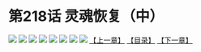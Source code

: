 # 第218话 灵魂恢复（中）
![](https://mhpic.xiaomingtaiji.net/comic/D/斗破苍穹拆分版/218话/1.jpg-zymk.middle.webp)
![](https://mhpic.xiaomingtaiji.net/comic/D/斗破苍穹拆分版/218话/2.jpg-zymk.middle.webp)
![](https://mhpic.xiaomingtaiji.net/comic/D/斗破苍穹拆分版/218话/3.jpg-zymk.middle.webp)
![](https://mhpic.xiaomingtaiji.net/comic/D/斗破苍穹拆分版/218话/4.jpg-zymk.middle.webp)
![](https://mhpic.xiaomingtaiji.net/comic/D/斗破苍穹拆分版/218话/5.jpg-zymk.middle.webp)
![](https://mhpic.xiaomingtaiji.net/comic/D/斗破苍穹拆分版/218话/6.jpg-zymk.middle.webp)
![](https://mhpic.xiaomingtaiji.net/comic/D/斗破苍穹拆分版/218话/7.jpg-zymk.middle.webp)
![](https://mhpic.xiaomingtaiji.net/comic/D/斗破苍穹拆分版/218话/8.jpg-zymk.middle.webp)
[【上一章】](./217.md)
[【目录】](./README.md)
[【下一章】](./219.md)

